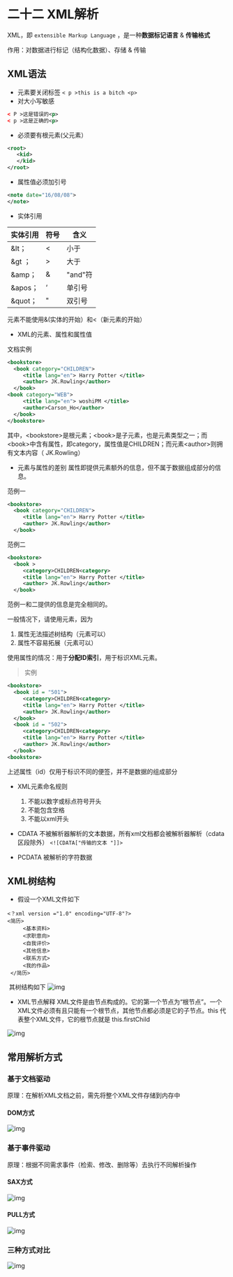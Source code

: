 # 二十二 XML解析

XML，即 `extensible Markup Language` ，是一种**数据标记语言** & **传输格式** 

作用：对数据进行标记（结构化数据）、存储 & 传输 

## XML语法

- 元素要关闭标签
   `< p >this is a bitch <p>` 
- 对大小写敏感

```xml
< P >这是错误的<p>
< p >这是正确的<p>
```

- 必须要有根元素(父元素）

```xml
<root>
   <kid>
   </kid>
</root>
```

- 属性值必须加引号

```xml
<note date="16/08/08">
</note>
```

- 实体引用

| 实体引用 | 符号 | 含义    |
| -------- | ---- | ------- |
| &lt；    | <    | 小于    |
| &gt ；   | >    | 大于    |
| &amp；   | &    | "and"符 |
| &apos；  | ‘    | 单引号  |
| &quot；  | "    | 双引号  |

元素不能使用&(实体的开始）和<（新元素的开始）

- XML的元素、属性和属性值

文档实例

```xml
<bookstore>
  <book category="CHILDREN">
     <title lang="en"> Harry Potter </title>
     <author> JK.Rowling</author>
  </book>
<book category="WEB">
     <title lang="en"> woshiPM </title>
     <author>Carson_Ho</author>
  </book>
</bookstore>
```

其中，\<bookstore>是根元素；\<book>是子元素，也是元素类型之一；而\<book>中含有属性，即category，属性值是CHILDREN；而元素\<author>则拥有文本内容（ JK.Rowling）

- 元素与属性的差别
  属性即提供元素额外的信息，但不属于数据组成部分的信息。

范例一

```xml
<bookstore>
  <book category="CHILDREN">
     <title lang="en"> Harry Potter </title>
     <author> JK.Rowling</author>
  </book>
```

范例二

```xml
<bookstore>
  <book >
     <category>CHILDREN<category>
     <title lang="en"> Harry Potter </title>
     <author> JK.Rowling</author>
  </book>
```

范例一和二提供的信息是完全相同的。

一般情况下，请使用元素，因为

1. 属性无法描述树结构（元素可以）
2. 属性不容易拓展（元素可以）

使用属性的情况：用于**分配ID索引**，用于标识XML元素。

> 实例

```xml
<bookstore>
  <book id = "501">
     <category>CHILDREN<category>
     <title lang="en"> Harry Potter </title>
     <author> JK.Rowling</author>
  </book>
  <book id = "502">
     <category>CHILDREN<category>
     <title lang="en"> Harry Potter </title>
     <author> JK.Rowling</author>
  </book>
<bookstore>
```

上述属性（id）仅用于标识不同的便签，并不是数据的组成部分

- XML元素命名规则
  1. 不能以数字或标点符号开头
  2. 不能包含空格
  3. 不能以xml开头

- CDATA
   不被解析器解析的文本数据，所有xml文档都会被解析器解析（cdata区段除外）
   `<![CDATA["传输的文本 "]]>`
- PCDATA
   被解析的字符数据

## XML树结构

- 假设一个XML文件如下

```
<？xml version ="1.0" encoding="UTF-8"?>
<简历>
     <基本资料>
     <求职意向>
     <自我评价>
     <其他信息>
     <联系方式>
     <我的作品>
 </简历>
```

​	其树结构如下
![img](https://upload-images.jianshu.io/upload_images/944365-b6f9ca5ebe95c00a.png?imageMogr2/auto-orient/strip%7CimageView2/2/w/700)

- XML节点解释 XML文件是由节点构成的。它的第一个节点为“根节点”。一个XML文件必须有且只能有一个根节点，其他节点都必须是它的子节点。this 代表整个XML文件，它的根节点就是 this.firstChild

![img](https://upload-images.jianshu.io/upload_images/944365-3a4ed8db15602770.jpg?imageMogr2/auto-orient/strip%7CimageView2/2/w/538) 

## 常用解析方式

### 基于文档驱动

原理：在解析XML文档之前，需先将整个XML文件存储到内存中

#### DOM方式

![img](https://upload-images.jianshu.io/upload_images/944365-5aceda236a0d44c2.png) 

### 基于事件驱动

原理：根据不同需求事件（检索、修改、删除等）去执行不同解析操作

#### SAX方式

![img](https://upload-images.jianshu.io/upload_images/944365-4eebf15fb06a2f07.png) 

#### PULL方式

![img](https://upload-images.jianshu.io/upload_images/944365-297fb5d8c529a53e.png) 

### 三种方式对比

![img](https://upload-images.jianshu.io/upload_images/944365-3434ec5de8ad1f14.png) 
